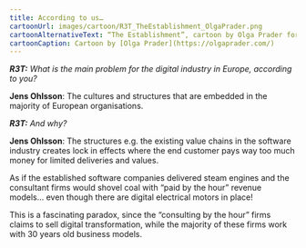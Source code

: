 ```yaml
---
title: According to us…
cartoonUrl: images/cartoon/R3T_TheEstablishment_OlgaPrader.png
cartoonAlternativeText: “The Establishment”, cartoon by Olga Prader for R3T
cartoonCaption: Cartoon by [Olga Prader](https://olgaprader.com/)
---
```

***R3T:** What is the main problem for the digital industry in Europe, according to you?*

**Jens Ohlsson**: The cultures and structures that are embedded in the majority of European organisations.

***R3T:** And why?*

**Jens Ohlsson**: The structures e.g. the existing value chains in the software industry creates lock in effects where the end customer pays way too much money for limited deliveries and values. 

As if the established software companies delivered steam engines and the consultant firms would shovel coal with “paid by the hour” revenue models… even though there are digital electrical motors in place!

This is a fascinating paradox, since the “consulting by the hour” firms claims to sell digital transformation, while the majority of these firms work with 30 years old business models.